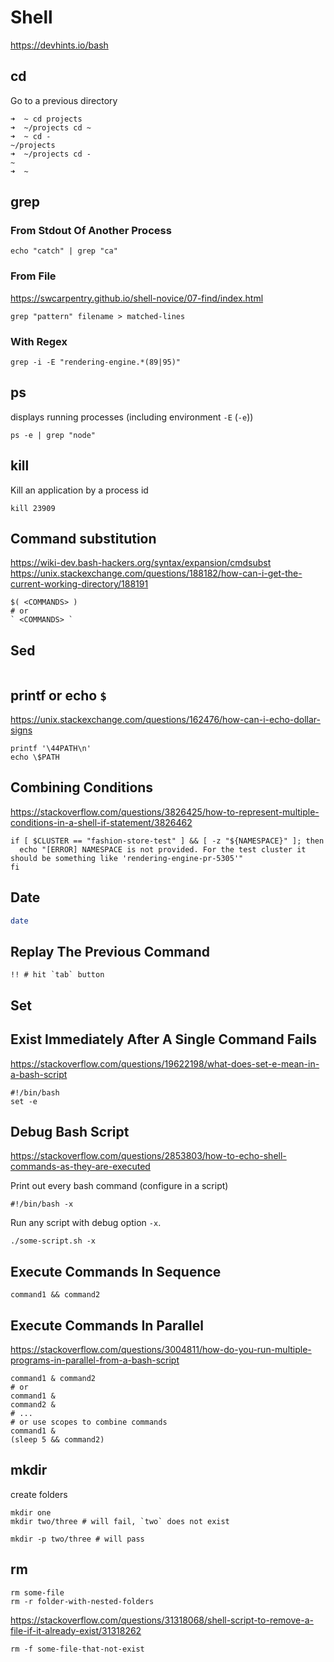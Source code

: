 # Shell
https://devhints.io/bash

## cd
Go to a previous directory
```
➜  ~ cd projects
➜  ~/projects cd ~
➜  ~ cd -
~/projects
➜  ~/projects cd -
~
➜  ~
```

## grep

### From Stdout Of Another Process
```shell
echo "catch" | grep "ca"
```

### From File
https://swcarpentry.github.io/shell-novice/07-find/index.html
```shell
grep "pattern" filename > matched-lines
```

### With Regex
```shell
grep -i -E "rendering-engine.*(89|95)"
```

## ps
displays running processes (including environment `-E` (`-e`))
```shell
ps -e | grep "node"
```

## kill
Kill an application by a process id
```shell
kill 23909
```

## Command substitution
https://wiki-dev.bash-hackers.org/syntax/expansion/cmdsubst
https://unix.stackexchange.com/questions/188182/how-can-i-get-the-current-working-directory/188191
```shell
$( <COMMANDS> )
# or
` <COMMANDS> `
```

## Sed
```

```

## printf or echo `$`
https://unix.stackexchange.com/questions/162476/how-can-i-echo-dollar-signs
```shell
printf '\44PATH\n'
echo \$PATH
```

## Combining Conditions
https://stackoverflow.com/questions/3826425/how-to-represent-multiple-conditions-in-a-shell-if-statement/3826462
```shell
if [ $CLUSTER == "fashion-store-test" ] && [ -z "${NAMESPACE}" ]; then
  echo "[ERROR] NAMESPACE is not provided. For the test cluster it should be something like 'rendering-engine-pr-5305'"
fi
```

## Date
```sh
date
```

## Replay The Previous Command
```shell
!! # hit `tab` button
```

## Set
## Exist Immediately After A Single Command Fails
https://stackoverflow.com/questions/19622198/what-does-set-e-mean-in-a-bash-script
```shell
#!/bin/bash
set -e
```

## Debug Bash Script
https://stackoverflow.com/questions/2853803/how-to-echo-shell-commands-as-they-are-executed

Print out every bash command (configure in a script)
```shell
#!/bin/bash -x
```

Run any script with debug option `-x`.
```shell
./some-script.sh -x
```
## Execute Commands In Sequence
```shell
command1 && command2
```

## Execute Commands In Parallel
https://stackoverflow.com/questions/3004811/how-do-you-run-multiple-programs-in-parallel-from-a-bash-script
```shell
command1 & command2
# or
command1 &
command2 &
# ...
# or use scopes to combine commands
command1 &
(sleep 5 && command2)
```

## mkdir
create folders
```
mkdir one
mkdir two/three # will fail, `two` does not exist

mkdir -p two/three # will pass
```

## rm
```shell
rm some-file
rm -r folder-with-nested-folders
```
https://stackoverflow.com/questions/31318068/shell-script-to-remove-a-file-if-it-already-exist/31318262
```
rm -f some-file-that-not-exist
```
